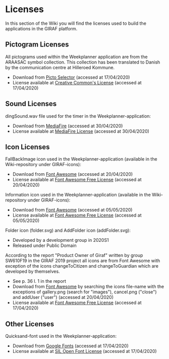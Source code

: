 # Licenses
In this section of the Wiki you will find the licenses used to build the applications
in the GIRAF platform. 

## Pictogram Licenses
All pictograms used within the Weekplanner application are from the ARAASAC symbol
collection. This collection has been translated to Danish by the communication
centre at Hilleroed Kommune. <br>
- Download from [Picto Selector](https://www.kc-hil.dk/viden-og-udvikling-mega/paedagogisk-materiale/picto-selector)
  (accessed at 17/04/2020) <br>
- License available at [Creative Common's License](https://creativecommons.org/licenses/?lang=da)
  (accessed at 17/04/2020) <br>

## Sound Licenses
dingSound.wav file used for the timer in the Weekplanner-application: <br>
- Download from [MediaFire](https://www.mediafire.com/file/ajhp232aey6uesf/Ding_-_Sound_Effects_YouTube.wav/file)
  (accessed at 30/04/2020) <br>
- License available at [MediaFire License](https://www.mediafire.com/policies/terms_of_service.php)
  (accessed at 30/04/2020) <br>

## Icon Licenses 
FallBackImage icon used in the Weekplanner-application (available in the
Wiki-repository under GIRAF-icons): <br>
- Download from [Font Awesome](https://fontawesome.com/icons/image?style=regular)
  (accessed at 20/04/2020) <br>
- License available at [Font Awesome Free License](https://fontawesome.com/license/free)
  (accessed at 20/04/2020) <br>

Information icon used in the Weekplanner-application (available in the Wiki-repository
under GIRAF-icons): <br>
- Download from [Font Awesome](https://fontawesome.com/icons/info-circle?style=solid)
  (accessed at 05/05/2020) <br>
- License available at [Font Awesome Free License](https://fontawesome.com/license/free)
  (accessed at 05/05/2020) <br>

Folder icon (folder.svg) and AddFolder icon (addFolder.svg): <br>
- Developed by a development group in 2020S1 <br>
- Released under Public Domain <br>

According to the report "Product Owner of Giraf" written by group SW610F19 in the
GIRAF 2019 project all icons are from Font Awesome with exception of the icons
changeToCitizen and changeToGuardian which are developed by themselves. <br>
- See p. 36 l. 1 in the report <br>
- Download from [Font Awesome](https://fontawesome.com) by searching the icons
  file-name with the exceptions of gallery.png (search for "images"),
  cancel.png ("close") and addUser ("user") (accessed at 20/04/2020) <br>
- License available at [Font Awesome Free License](https://fontawesome.com/license/free)
  (accessed at 17/04/2020) <br>

## Other Licenses
Quicksand-font used in the Weekplanner-application: <br>
- Download from [Google Fonts](https://fonts.google.com/specimen/Quicksand)
  (accessed at 17/04/2020) <br>
- License available at [SIL Open Font License](https://scripts.sil.org/cms/scripts/page.php?site_id=nrsi&id=OFL)
  (accessed at 17/04/2020) <br>
